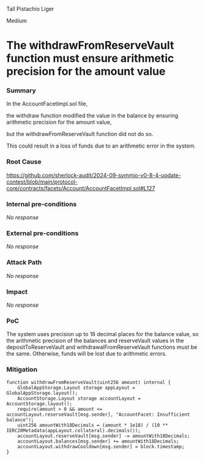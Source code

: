 Tall Pistachio Liger

Medium

# The withdrawFromReserveVault function must ensure arithmetic precision for the amount value

### Summary

In the AccountFacetImpl.sol file,

the withdraw function modified the value in the balance by ensuring arithmetic precision for the amount value,

but the withdrawFromReserveVault function did not do so.

This could result in a loss of funds due to an arithmetic error in the system.

### Root Cause

https://github.com/sherlock-audit/2024-09-symmio-v0-8-4-update-contest/blob/main/protocol-core/contracts/facets/Account/AccountFacetImpl.sol#L127

### Internal pre-conditions

_No response_

### External pre-conditions

_No response_

### Attack Path

_No response_

### Impact

_No response_

### PoC

The system uses precision up to 18 decimal places for the balance value, so the arithmetic precision of the balances and reserveVault values ​​in the depositToReserveVault and withdrawalFromReserveVault functions must be the same. Otherwise, funds will be lost due to arithmetic errors.

### Mitigation

	function withdrawFromReserveVault(uint256 amount) internal {
		GlobalAppStorage.Layout storage appLayout = GlobalAppStorage.layout();
		AccountStorage.Layout storage accountLayout = AccountStorage.layout();
		require(amount > 0 && amount <= accountLayout.reserveVault[msg.sender], "AccountFacet: Insufficient balance");
		uint256 amountWith18Decimals = (amount * 1e18) / (10 ** IERC20Metadata(appLayout.collateral).decimals());
		accountLayout.reserveVault[msg.sender] -= amountWith18Decimals;
		accountLayout.balances[msg.sender] += amountWith18Decimals;
		accountLayout.withdrawCooldown[msg.sender] = block.timestamp;
	}